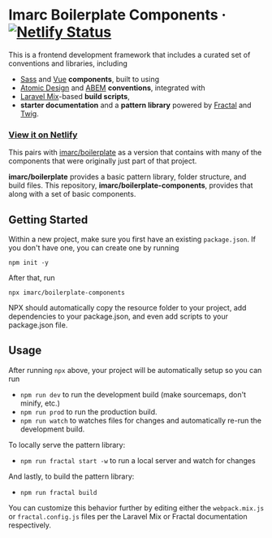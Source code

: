 # Imarc Boilerplate Components &middot; [![Netlify Status](https://api.netlify.com/api/v1/badges/630eeb6d-c075-4953-ba22-e70f98270eb1/deploy-status)](https://app.netlify.com/sites/imarc-boilerplate/deploys)

This is a frontend development framework that includes a curated set of conventions and libraries, including

* [Sass](https://sass-lang.com) and [Vue](https://vuejs.org/) **components**, built to using
* [Atomic Design](https://atomicdesign.bradfrost.com/) and [ABEM](https://css-tricks.com/abem-useful-adaptation-bem/) **conventions**, integrated with
* [Laravel Mix](https://laravel-mix.com/)-based **build scripts**,
* **starter documentation** and a **pattern library** powered by [Fractal](https://fractal.build/) and [Twig](https://github.com/twigjs/twig.js).

### **[View it on Netlify](https://imarc-boilerplate.netlify.app/)**

This pairs with [imarc/boilerplate](https://github.com/imarc/boilerplate) as a version that contains with many of the components that were originally just part of that project.

**imarc/boilerplate** provides a basic pattern library, folder structure, and build files. This repository, **imarc/boilerplate-components**, provides that along with a set of basic components.



Getting Started
---------------

Within a new project, make sure you first have an existing `package.json`. If you don't have one, you can create one by running

```
npm init -y
```

After that, run

```
npx imarc/boilerplate-components
```

NPX should automatically copy the resource folder to your project, add dependencies to your package.json, and even add scripts to your package.json file.



Usage
-----

After running `npx` above, your project will be automatically setup so you can run

* `npm run dev` to run the development build (make sourcemaps, don't minify, etc.)
* `npm run prod` to run the production build.
* `npm run watch` to watches files for changes and automatically re-run the development build.

To locally serve the pattern library:

* `npm run fractal start -w` to run a local server and watch for changes

And lastly, to build the pattern library:

* `npm run fractal build`

You can customize this behavior further by editing either the `webpack.mix.js` or `fractal.config.js` files per the Laravel Mix or Fractal documentation respectively.
